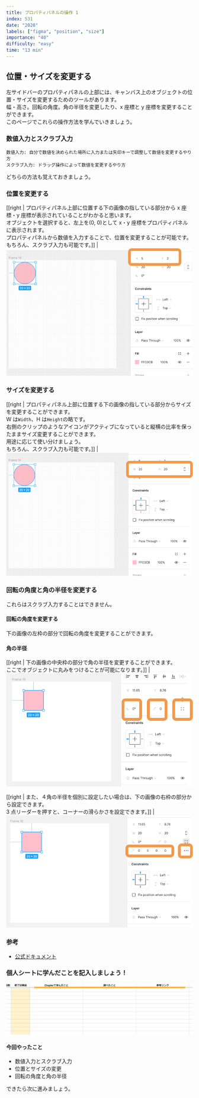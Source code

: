 ```yaml
---
title: プロパティパネルの操作 1
index: 531
date: "2020"
labels: ["figma", "position", "size"]
importance: "40"
difficulty: "easy"
time: "13 min"
---
```


## 位置・サイズを変更する

左サイドバーのプロパティパネルの上部には、キャンバス上のオブジェクトの位置・サイズを変更するためのツールがあります。  
幅・高さ。回転の角度。角の半径を変更したり、x 座標と y 座標を変更することができます。  
このページでこれらの操作方法を学んでいきましょう。

### 数値入力とスクラブ入力

```
数値入力: 自分で数値を決められた場所に入力または矢印キーで調整して数値を変更するやり方
スクラブ入力: ドラッグ操作によって数値を変更するやり方
```

どちらの方法も覚えておきましょう。

### 位置を変更する

[[right | プロパティパネル上部に位置する下の画像の指している部分から x 座標・y 座標が表示されていることがわかると思います。<br/>オブジェクトを選択すると、左上を(0, 0)として x・y 座標をプロパティパネルに表示されます。<br/>プロパティパネルから数値を入力することで、位置を変更することが可能です。<br/>もちろん、スクラブ入力も可能です。]]
| ![position](./img/position2.png)

### サイズを変更する

[[right | プロパティパネル上部に位置する下の画像の指している部分からサイズを変更することができます。<br/>W は`Width`、H は`Height`の略です。<br/>右側のクリップのようなアイコンがアクティブになっていると縦横の比率を保ったままサイズ変更することができます。<br/>用途に応じて使い分けましょう。<br/>もちろん、スクラブ入力も可能です。]]
| ![resize](./img/resize.png)

### 回転の角度と角の半径を変更する

これらはスクラブ入力することはできません。

#### 回転の角度を変更する

下の画像の左枠の部分で回転の角度を変更することができます。

#### 角の半径

[[right | 下の画像の中央枠の部分で角の半径を変更することができます。<br/>ここでオブジェクトに丸みをつけることが可能になります。]]
| ![degree-radius](./img/degree-radius.png)

[[right | また、４角の半径を個別に設定したい場合は、下の画像の右枠の部分から設定できます。<br/>3 点リーダーを押すと、コーナーの滑らかさを設定できます。]]
| ![radius-detail](./img/radius-detail.png)

### 参考

- [公式ドキュメント](https://help.figma.com/hc/en-us/articles/360039956914-Adjust-alignment-dimensions-rotation-and-position)

### 個人シートに学んだことを記入しましょう！

![sheet](../../assets/sheet.png)

#### 今回やったこと

- 数値入力とスクラブ入力
- 位置とサイズの変更
- 回転の角度と角の半径

できたら次に進みましょう。
